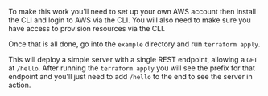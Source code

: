 To make this work you'll need to set up your own AWS account then install the CLI and login to AWS via the CLI. You will also need to make sure you have access to provision resources via the CLI.

Once that is all done, go into the `example` directory and run `terraform apply`.

This will deploy a simple server with a single REST endpoint, allowing a `GET` at `/hello`. After running the `terraform apply` you will see the prefix for that endpoint and you'll just need to add `/hello` to the end to see the server in action.